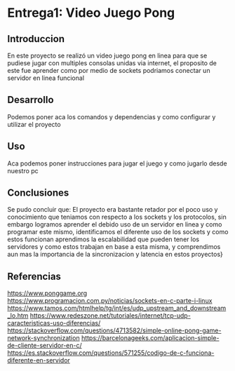 # Entrega1: Video Juego Pong
## Introduccion
En este proyecto se realizó un video juego pong en linea para que se pudiese jugar con multiples consolas unidas via internet, el proposito
de este fue aprender como por medio de sockets podriamos conectar un servidor en linea funcional
## Desarrollo
Podemos poner aca los comandos y dependencias y como configurar y utilizar el proyecto
## Uso
Aca podemos poner instrucciones para jugar el juego y como jugarlo desde nuestro pc
## Conclusiones
Se pudo concluir que: El proyecto era bastante retador por el poco uso y conocimiento que teniamos con respecto a los sockets y los protocolos, sin embargo 
logramos aprender el debido uso de un servidor en linea y como programar este mismo, identificamos el diferente uso de los sockets y como estos funcionan 
aprendimos la escalabilidad que pueden tener los servidores y como estos trabajan en base a esta misma, y comprendimos aun mas la importancia de la
sincronizacion y latencia en estos proyectos}
## Referencias 
https://www.ponggame.org
https://www.programacion.com.py/noticias/sockets-en-c-parte-i-linux
https://www.tamos.com/htmlhelp/tg/int/es/udp_upstream_and_downstream_lo.htm
https://www.redeszone.net/tutoriales/internet/tcp-udp-caracteristicas-uso-diferencias/
https://stackoverflow.com/questions/4713582/simple-online-pong-game-network-synchronization
https://barcelonageeks.com/aplicacion-simple-de-cliente-servidor-en-c/
https://es.stackoverflow.com/questions/571255/codigo-de-c-funciona-diferente-en-servidor
